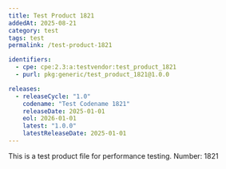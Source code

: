 ```yaml
---
title: Test Product 1821
addedAt: 2025-08-21
category: test
tags: test
permalink: /test-product-1821

identifiers:
  - cpe: cpe:2.3:a:testvendor:test_product_1821
  - purl: pkg:generic/test_product_1821@1.0.0

releases:
  - releaseCycle: "1.0"
    codename: "Test Codename 1821"
    releaseDate: 2025-01-01
    eol: 2026-01-01
    latest: "1.0.0"
    latestReleaseDate: 2025-01-01
---
```


This is a test product file for performance testing. Number: 1821
